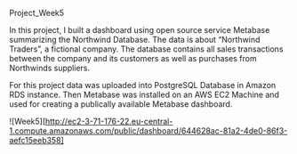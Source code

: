 Project_Week5

In this project, I built a dashboard using open source service Metabase summarizing the Northwind Database. The data is about “Northwind Traders”, a fictional company. The database contains all sales transactions between the company and its customers as well as purchases from Northwinds suppliers.

For this project data was uploaded into PostgreSQL Database in Amazon RDS instance. Then Metabase was installed on an AWS EC2 Machine and used for creating a publically available Metabase dashboard.

![Week5][http://ec2-3-71-176-22.eu-central-1.compute.amazonaws.com/public/dashboard/644628ac-81a2-4de0-86f3-aefc15eeb358]

